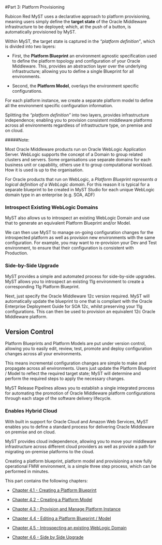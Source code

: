 #Part 3: Platform Provisioning

Rubicon Red MyST uses a declarative approach to platform provisioning, meaning users simply define the **target state** of the Oracle Middleware infrastructure to be deployed; which, at the push of a button, is automatically provisioned by MyST.

Within MyST, the target state is captured in the *“platform definition”*, which is divided into two layers:

* First, the **Platform Blueprint** an environment agnostic specification used to define the platform topology and configuration of your Oracle Middleware. This, provides an abstraction layer over the underlying infrastructure; allowing you to define a single Blueprint for all environments.

* Second, the **Platform Model**, overlays the environment specific configurations.

For each platform instance, we create a separate platform model to define all the environment specific configuration information.

Splitting the *“platform definition”* into two layers, provides infrastructure independence; enabling you to provision consistent middleware platforms across all environments regardless of infrastructure type, on premise and on cloud.

#####Note:

Most Oracle Middleware products run on Oracle WebLogic Application Server. WebLogic supports the concept of a Domain to group related clusters and servers. Some organisations use separate domains for each business unit or capability, others use it to group computational workload. How it is used is up to the organisation. 

For Oracle products that run on WebLogic, a *Platform Blueprint represents a logical definition of a WebLogic domain*. For this reason it is typical for a separate blueprint to be created in MyST Studio for each unique WebLogic domain type in an enterprise (e.g. SOA, ADF)

### Introspect Existing WebLogic Domains

MyST also allows us to introspect an existing WebLogic Domain and use that to generate an equivalent Platform Blueprint and/or Model. 

We can then use MyST to manage on-going configuration changes for the introspected platform as well as provision new environments with the same configuration. For example, you may want to re-provision your Dev and Test environment, to ensure that their configuration is consistent with Production.

### Side-by-Side Upgrade

MyST provides a simple and automated process for side-by-side upgrades. MyST allows you to introspect an existing 11g environment to create a corresponding 11g Platform Blueprint.

Next, just specify the Oracle Middleware 12c version required. MyST will automatically update the blueprint to one that is compliant with the Oracle Enterprise Deployment Guide for SOA 12c, whilst preserving your 11g configurations. This can then be used to provision an equivalent 12c Oracle Middleware platform.

## Version Control

Platform Blueprints and Platform Models are put under version control, allowing you to easily edit, review, test, promote and deploy configuration changes across all your environments.

This means incremental configuration changes are simple to make and propagate across all environments. Users just update the Platform Blueprint / Model to reflect the required target state; MyST will determine and perform the required steps to apply the necessary changes. 

MyST Release Pipelines allows you to establish a single integrated process for automating the promotion of Oracle Middleware platform configurations through each stage of the software delivery lifecycle.

### Enables Hybrid Cloud

With built in support for Oracle Cloud and Amazon Web Services, MyST enables you to define a standard process for delivering Oracle Middleware on premise and on cloud.

MyST provides cloud independence, allowing you to move your middleware infrastructure across different cloud providers as well as provide a path for migrating on-premise platforms to the cloud.

Creating a platform blueprint, platform model and provisioning a new fully operational FMW environment, is a simple three step process, which can be performed in minutes.

This part contains the following chapters:

* [Chapter 4.1 - Creating a Platform Blueprint](part3/createPlatformBlueprint/createPlatformBlueprint.md)   

* [Chapter 4.2 - Creating a Platform Model](part3/createPlatformBlueprint/createPlatformBlueprint.md)

* [Chapter 4.3 - Provision and Manage Platform Instance](part3/provisionPlatformInstance/provisionPlatformInstance.md)

* [Chapter 4.4 - Editing a Platform Blueprint / Model](part3/editPlatformBlueprint/editPlatformBlueprint.md)

* [Chapter 4.5 - Introspecting an existing WebLogic Domain](part3/introspectPlatformBlueprint/introspectPlatformBlueprint.md)

* [Chapter 4.6 - Side by Side Upgrade](part3/sideBySideUpgrade/sideBySideUpgrade.md)

